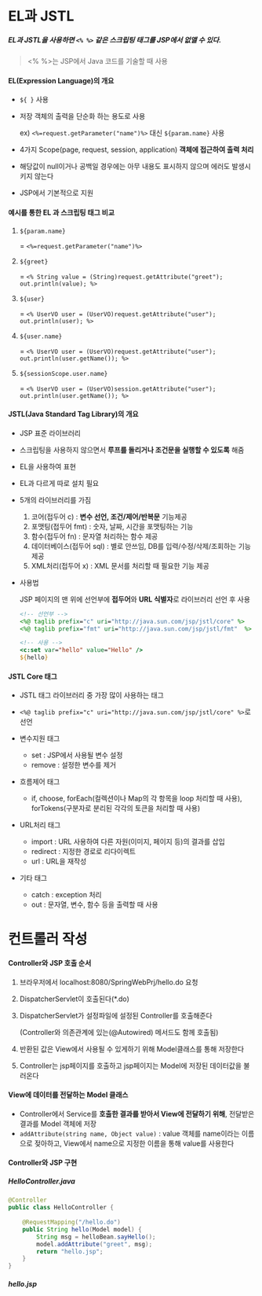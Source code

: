 # EL과 JSTL

##### EL과 JSTL을 사용하면 `<% %>` 같은 스크립팅 태그를 JSP에서 없앨 수 있다.

> <% %>는 JSP에서 Java 코드를 기술할 때 사용



#### EL(Expression Language)의 개요

* `${ }` 사용

* 저장 객체의 출력을 단순화 하는 용도로 사용

  ex) `<%=request.getParameter("name")%>` 대신 `${param.name}` 사용

* 4가지 Scope(page, request, session, application) **객체에 접근하여 출력 처리**
* 해당값이 null이거나 공백일 경우에는 아무 내용도 표시하지 않으며 에러도 발생시키지 않는다
* JSP에서 기본적으로 지원



#### 예시를 통한 EL 과 스크립팅 태그 비교

1. `${param.name}`

   = `<%=request.getParameter("name")%>`

2. `${greet}`

   = `<% String value = (String)request.getAttribute("greet"); out.println(value); %>`

3. `${user}`

   = `<% UserVO user = (UserVO)request.getAttribute("user"); out.println(user); %>`

4. `${user.name}`

   = `<% UserVO user = (UserVO)request.getAttribute("user"); out.println(user.getName()); %>`

5. `${sessionScope.user.name}`

   = `<% UserVO user = (UserVO)session.getAttribute("user"); out.println(user.getName()); %>`



#### JSTL(Java Standard Tag Library)의 개요

* JSP 표준 라이브러리
* 스크립팅을 사용하지 않으면서 **루프를 돌리거나 조건문을 실행할 수 있도록** 해줌
* EL을 사용하여 표현
* EL과 다르게 따로 설치 필요
* 5개의 라이브러리를 가짐
  1. 코어(접두어 c) : **변수 선언, 조건/제어/반복문** 기능제공
  2. 포맷팅(접두어 fmt) : 숫자, 날짜, 시간을 포맷팅하는 기능
  3. 함수(접두어 fn) : 문자열 처리하는 함수 제공
  4. 데이터베이스(접두어 sql) : 별로 안쓰임, DB를 입력/수정/삭제/조회하는 기능 제공
  5. XML처리(접두어 x) : XML 문서를 처리할 때 필요한 기능 제공

* 사용법

  JSP 페이지의 맨 위에 선언부에 **접두어**와 **URL 식별자**로 라이브러리 선언 후 사용

  ```jsp
  <!-- 선언부 -->
  <%@ taglib prefix="c" uri="http://java.sun.com/jsp/jstl/core" %>
  <%@ taglib prefix="fmt" uri="http://java.sun.com/jsp/jstl/fmt"  %>
  
  <!-- 사용 -->
  <c:set var="hello" value="Hello" />
  ${hello}
  ```

  

#### JSTL Core 태그

* JSTL 태그 라이브러리 중 가장 많이 사용하는 태그
* `<%@ taglib prefix="c" uri="http://java.sun.com/jsp/jstl/core" %>`로 선언

* 변수지원 태그
  * set : JSP에서 사용될 변수 설정
  * remove : 설정한 변수를 제거

* 흐름제어 태그
  * if, choose, forEach(컬렉션이나 Map의 각 항목을 loop 처리할 때 사용), forTokens(구분자로 분리된 각각의 토큰을 처리할 때 사용)

* URL처리 태그
  * import : URL 사용하여 다른 자원(이미지, 페이지 등)의 결과를 삽입
  * redirect : 지정한 경로로 리다이렉트
  * url : URL을 재작성
* 기타 태그
  * catch : exception 처리
  * out : 문자열, 변수, 함수 등을 출력할 때 사용



# 컨트롤러 작성

#### Controller와 JSP 호출 순서

1. 브라우저에서 localhost:8080/SpringWebPrj/hello.do 요청

2. DispatcherServlet이 호출된다(*.do)

3. DispatcherServlet가 설정파일에 설정된 Controller를 호출해준다

   (Controller와 의존관계에 있는(@Autowired) 메서드도 함께 호출됨)

4. 반환된 값은 View에서 사용될 수 있게하기 위해 Model클래스를 통해 저장한다

5. Controller는 jsp페이지를 호출하고 jsp페이지는 Model에 저장된 데이터값을 불러온다



#### View에 데이터를 전달하는 Model 클래스

* Controller에서 Service를 **호출한 결과를 받아서 View에 전달하기 위해**, 전달받은 결과를 Model 객체에 저장
* `addAttribute(string name, Object value)` : value 객체를 name이라는 이름으로 젖아하고, View에서 name으로 지정한 이름을 통해 value를 사용한다



#### Controller와 JSP 구현

##### HelloController.java

```java
@Controller
public class HelloController {
	
	@RequestMapping("/hello.do")
	public String hello(Model model) {
		String msg = helloBean.sayHello();
		model.addAttribute("greet", msg);
		return "hello.jsp";
	}
}
```



##### hello.jsp

```

```

